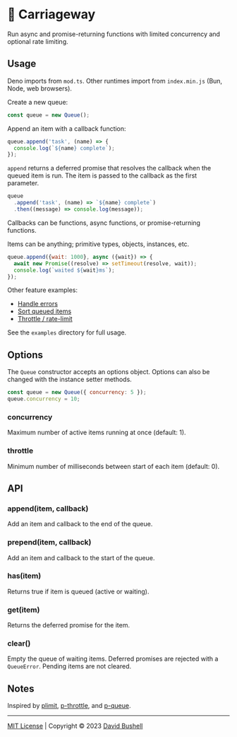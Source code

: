 # 🦥 Carriageway

Run async and promise-returning functions with limited concurrency and optional rate limiting.

## Usage

Deno imports from `mod.ts`. Other runtimes import from `index.min.js` (Bun, Node, web browsers).

Create a new queue:

```javascript
const queue = new Queue();
```

Append an item with a callback function:

```javascript
queue.append('task', (name) => {
  console.log(`${name} complete`);
});
```

`append` returns a deferred promise that resolves the callback when the queued item is run. The item is passed to the callback as the first parameter.

```javascript
queue
  .append('task', (name) => `${name} complete`)
  .then((message) => console.log(message));
```

Callbacks can be functions, async functions, or promise-returning functions.

Items can be anything; primitive types, objects, instances, etc.

```javascript
queue.append({wait: 1000}, async ({wait}) => {
  await new Promise((resolve) => setTimeout(resolve, wait));
  console.log(`waited ${wait}ms`);
});
```

Other feature examples:

* [Handle errors](/examples/errors.ts)
* [Sort queued items](/examples/sort.ts)
* [Throttle / rate-limit](/examples/throttle.ts)

See the `examples` directory for full usage.

## Options

The `Queue` constructor accepts an options object. Options can also be changed with the instance setter methods.

```javascript
const queue = new Queue({ concurrency: 5 });
queue.concurrency = 10;
```

### concurrency

Maximum number of active items running at once (default: 1).

### throttle

Minimum number of milliseconds between start of each item (default: 0).

## API

### append(item, callback)

Add an item and callback to the end of the queue.

### prepend(item, callback)

Add an item and callback to the start of the queue.

### has(item)

Returns true if item is queued (active or waiting).

### get(item)

Returns the deferred promise for the item.

### clear()

Empty the queue of waiting items. Deferred promises are rejected with a `QueueError`. Pending items are not cleared.

## Notes

Inspired by [plimit](https://github.com/sindresorhus/p-limit), [p-throttle](https://github.com/sindresorhus/p-throttle), and [p-queue](https://github.com/sindresorhus/p-queue).

* * *

[MIT License](/LICENSE) | Copyright © 2023 [David Bushell](https://dbushell.com)
